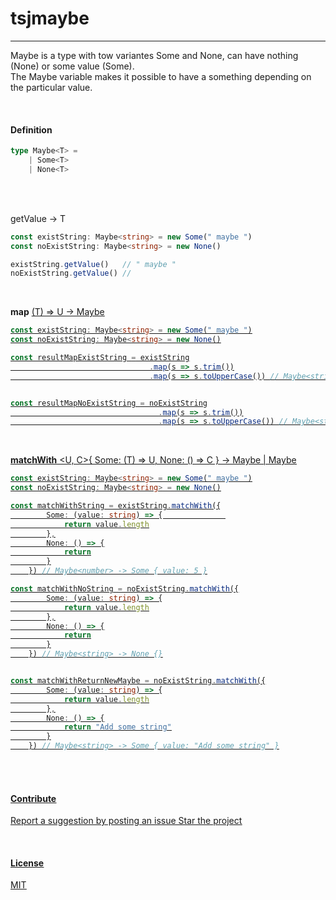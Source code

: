 
# tsjmaybe

---

Maybe is a type with tow variantes Some and None, can have nothing (None) or some value (Some).  
The Maybe variable makes it possible to have a something depending on the particular value.  

<br>

#### Definition
```typescript
type Maybe<T> = 
    | Some<T>
    | None<T>
```  

<br>
<br>

getValue -> T  
```typescript
const existString: Maybe<string> = new Some(" maybe ")
const noExistString: Maybe<string> = new None()

existString.getValue()   // " maybe "
noExistString.getValue() //
```

<br>

__map__ <U>(T) => U -> Maybe<U>   
```typescript
const existString: Maybe<string> = new Some(" maybe ")
const noExistString: Maybe<string> = new None()

const resultMapExistString = existString
                               .map(s => s.trim())
                               .map(s => s.toUpperCase()) // Maybe<string> -> Some { value: "MAYBE" }


const resultMapNoExistString = noExistString
                                 .map(s => s.trim())
                                 .map(s => s.toUpperCase()) // Maybe<string> -> None {}

```

<br>

__matchWith__ <U, C>{ Some: (T) => U, None: () => C } -> Maybe<U> | Maybe<C>   
```typescript
const existString: Maybe<string> = new Some(" maybe ")
const noExistString: Maybe<string> = new None()

const matchWithString = existString.matchWith({
        Some: (value: string) => {              
            return value.length
        },
        None: () => {
            return
        }
    }) // Maybe<number> -> Some { value: 5 }

const matchWithNoString = noExistString.matchWith({
        Some: (value: string) => {
            return value.length
        },
        None: () => {
            return
        }
    }) // Maybe<string> -> None {}


const matchWithReturnNewMaybe = noExistString.matchWith({
        Some: (value: string) => {
            return value.length
        },
        None: () => {
            return "Add some string"
        }
    }) // Maybe<string> -> Some { value: "Add some string" }
```

<br>
<br>

#### Contribute

Report a suggestion by posting an issue
Star the project

<br>

#### License
MIT
